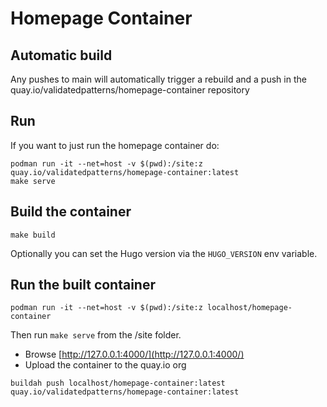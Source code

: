 # Homepage Container

## Automatic build

Any pushes to main will automatically trigger a rebuild and a push in the quay.io/validatedpatterns/homepage-container
repository

## Run

If you want to just run the homepage container do:

```shell
podman run -it --net=host -v $(pwd):/site:z quay.io/validatedpatterns/homepage-container:latest
make serve
```

## Build the container

```shell
make build
```

Optionally you can set the Hugo version via the `HUGO_VERSION` env variable.

## Run the built container

```shell
podman run -it --net=host -v $(pwd):/site:z localhost/homepage-container
```

Then run `make serve` from the /site folder.

- Browse [http://127.0.0.1:4000/](http://127.0.0.1:4000/)
- Upload the container to the quay.io org

```shell
buildah push localhost/homepage-container:latest quay.io/validatedpatterns/homepage-container:latest
```
